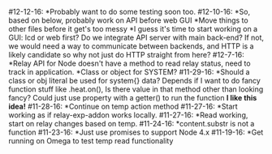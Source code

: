 #12-12-16:
*Probably want to do some testing soon too.
#12-10-16:
*So, based on below, probably work on API before web GUI
*Move things to other files before it get's too messy
*I guess it's time to start working on a GUI: lcd or web first?
  Do we integrate API server with main back-end? If not, we would need
  a way to communicate between backends, and HTTP is a likely candidate so
  why not just do HTTP straight from here?
#12-7-16:
*Relay API for Node doesn't have a method to read relay status, need to track
  in application.
*Class or object for SYSTEM?
#11-29-16:
*Should a class or obj literal be used for system{} data?
  Depends if I want to do fancy function stuff like .heat.on(),
  Is there value in that method other than looking fancy?
  Could just use property with a getter() to run the function **I like this idea!**
#11-28-16:
*Continue on temp action method
#11-27-16:
*Start working as if relay-exp-addon works locally.
#11-27-16:
*Read working, start on relay changes based on temp.
#11-24-16:
*content.substr is not a function
#11-23-16:
*Just use promises to support Node 4.x
#11-19-16:
*Get running on Omega to test temp read functionality
